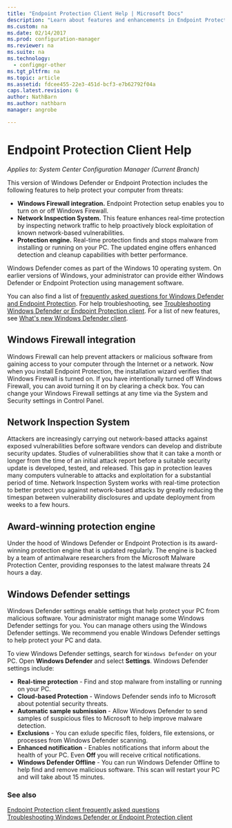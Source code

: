 ```yaml
---
title: "Endpoint Protection Client Help | Microsoft Docs"
description: "Learn about features and enhancements in Endpoint Protection that better help you protect your computer from threats."
ms.custom: na
ms.date: 02/14/2017
ms.prod: configuration-manager
ms.reviewer: na
ms.suite: na
ms.technology:
  - configmgr-other
ms.tgt_pltfrm: na
ms.topic: article
ms.assetid: fdcee455-22e3-451d-bcf3-e7b62792f04a
caps.latest.revision: 6
author: NathBarnms.author: nathbarnmanager: angrobe

---
```

# Endpoint Protection Client Help*Applies to: System Center Configuration Manager (Current Branch)*

This version of Windows Defender or Endpoint Protection includes the following features to help protect your computer from threats:  

-   **Windows Firewall integration.** Endpoint Protection setup enables you to turn on or off Windows Firewall.  
-   **Network Inspection System.** This feature enhances real-time protection by inspecting network traffic to help proactively block exploitation of known network-based vulnerabilities.  
-   **Protection engine.** Real-time protection finds and stops malware from installing or running on your PC. The updated engine offers enhanced detection and cleanup capabilities with better performance.  

Windows Defender comes as part of the Windows 10 operating system.  On earlier versions of Windows, your administrator can provide either Windows Defender or Endpoint Protection using management software.

You can also find a list of [frequently asked questions for Windows Defender and Endpoint Protection](endpoint-protection-client-faq.md). For help troubleshooting, see [Troubleshooting Windows Defender or Endpoint Protection client](troubleshoot-endpoint-client.md). For a list of new features, see [What's new Windows Defender client](https://support.microsoft.com/help/29276/windows-10-whats-new-in-windows-defender).

## Windows Firewall integration  
 Windows Firewall can help prevent attackers or malicious software from gaining access to your computer through the Internet or a network. Now when you install Endpoint Protection, the installation wizard verifies that Windows Firewall is turned on. If you have intentionally turned off Windows Firewall, you can avoid turning it on by clearing a check box. You can change your Windows Firewall settings at any time via the System and Security settings in Control Panel.  

## Network Inspection System  
 Attackers are increasingly carrying out network-based attacks against exposed vulnerabilities before software vendors can develop and distribute security updates. Studies of vulnerabilities show that it can take a month or longer from the time of an initial attack report before a suitable security update is developed, tested, and released. This gap in protection leaves many computers vulnerable to attacks and exploitation for a substantial period of time. Network Inspection System works with real-time protection to better protect you against network-based attacks by greatly reducing the timespan between vulnerability disclosures and update deployment from weeks to a few hours.  

## Award-winning protection engine  
 Under the hood of Windows Defender or Endpoint Protection is its award-winning protection engine that is updated regularly. The engine is backed by a team of antimalware researchers from the Microsoft Malware Protection Center, providing responses to the latest malware threats 24 hours a day.  

## Windows Defender settings
Windows Defender settings enable settings that help protect your PC from malicious software. Your administrator might manage some Windows Defender settings for you. You can manage others using the Windows Defender settings. We recommend you enable Windows Defender settings to help protect your PC and data.

To view Windows Defender settings, search for `Windows Defender` on your PC. Open **Windows Defender** and select **Settings**. Windows Defender settings include:
- **Real-time protection** - Find and stop malware from installing or running on your PC.
- **Cloud-based Protection** - Windows Defender sends info to Microsoft about potential security threats.
- **Automatic sample submission** - Allow Windows Defender to send samples of suspicious files to Microsoft to help improve malware detection.
- **Exclusions** - You can exlude specific files, folders, file extensions, or processes from Windows Defender scanning.
- **Enhanced notification** - Enables notifications that inform about the health of your PC. Even **Off** you will receive critical notifications.
- **Windows Defender Offline** - You can run Windows Defender Offline to help find and remove malicious software. This scan will restart your PC and will take about 15 minutes.

### See also  
 [Endpoint Protection client frequently asked questions](endpoint-protection-client-faq.md)   
 [Troubleshooting Windows Defender or Endpoint Protection client](troubleshoot-endpoint-client.md)
